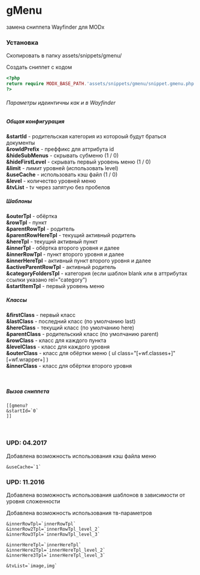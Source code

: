 gMenu
=====

замена сниппета Wayfinder для MODx 

<h3>Установка</h3>
<p>Скопировать в папку assets/snippets/gmenu/</p>

Создать сниппет с кодом
```PHP
<?php
return require MODX_BASE_PATH.'assets/snippets/gmenu/snippet.gmenu.php';
?>
```

<h6>Параметры идеинтичны как и в Wayfinder</h6>
<h5>Общая конфигурация</h5>
<p>
<b>&startId</b> - родительская категория из котороый будут браться документы <br>
<b>&rowIdPrefix</b> - преффикс для аттрибута id <br>
<b>&hideSubMenus</b> - скрывать субменю  (1 / 0) <br>
<b>&hideFirstLevel</b> - скрывать первый уровень меню (1 / 0) <br>
<b>&limit</b> - лимит уровней (использовать level) <br>
<b>&useCache</b> - использовать кэш файл (1 / 0) <br>
<b>&level</b> - количество уровней меню  <br>
<b>&tvList</b> - tv через запятую без пробелов <br>
</p>

<h5>Шаблоны</h5>
<p>
<b>&outerTpl</b> - обёртка<br>
<b>&rowTpl</b> - пункт<br>
<b>&parentRowTpl</b> - родитель<br>
<b>&parentRowHereTpl</b> - текущий активный родитель<br>
<b>&hereTpl</b> - текущий активный пункт<br>
<b>&innerTpl</b> - обёртка второго уровня и далее<br>
<b>&innerRowTpl</b> - пункт второго уровня и далее<br>
<b>&innerHereTpl</b> - активный пункт второго уровня и далее<br>
<b>&activeParentRowTpl</b> - активный родитель<br>
<b>&categoryFoldersTpl</b> - категория (если шаблон blank или в аттрибутах ссылки указано rel="category")<br>
<b>&startItemTpl</b> - первый уровень меню<br>
</p>

<h5>Классы</h5>
<p>
<b>&firstClass</b> - первый класс <br>
<b>&lastClass</b> - последний класс (по умолчанию last)<br>
<b>&hereClass</b> - текущий класс (по умолчанию here)<br>
<b>&parentClass</b> - родительский класс (по умолчанию parent)<br>
<b>&rowClass</b> - класс для каждого пункта <br>
<b>&levelClass</b> - класс для каждого уровня <br>
<b>&outerClass</b> - класс для обёртки меню ( ul class="[+wf.classes+]" [+wf.wrapper+] ) <br>
<b>&innerClass</b> - класс для обёртки второго уровня <br>
</p>
<br>
<h5>Вызов сниппета</h5>

```CODE
[[gmenu?
&startId=`0`
]]
```
<br>

<h3>UPD: 04.2017</h3>
<p>Добавлена возможность использования кэш файла меню</p>

```CODE
&useCache=`1`
```

<h3>UPD: 11.2016</h3>
<p>Добавлена возможность использования шаблонов в зависимости от уровня сложенности</p>
<p>Добавлена возможность использования тв-параметров</p>

```CODE
&innerRowTpl=`innerRowTpl`
&innerRow2Tpl=`innerRowTpl_level_2`
&innerRow3Tpl=`innerRowTpl_level_3`

&innerHereTpl=`innerHereTpl`
&innerHere2Tpl=`innerHereTpl_level_2`
&innerHere3Tpl=`innerHereTpl_level_3`

&tvList=`image,img`
```
